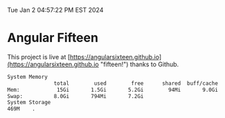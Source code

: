 Tue Jan  2 04:57:22 PM EST 2024

# Angular Fifteen


This project is live at [https://angularsixteen.github.io](https://angularsixteen.github.io "fifteen!") thanks to Github.

```bash
System Memory
               total        used        free      shared  buff/cache   available
Mem:            15Gi       1.5Gi       5.2Gi        94Mi       9.0Gi        13Gi
Swap:          8.0Gi       794Mi       7.2Gi
System Storage
469M	.
```
